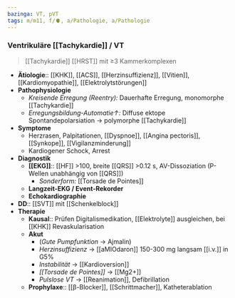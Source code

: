 ```yaml
---
bazinga: VT, pVT
tags: m/m11, f/🫀, a/Pathologie, a/Pathologie
---
```

### Ventrikuläre [[Tachykardie]] / VT
> [[Tachykardie]] [[HRST]] mit ≥3 Kammerkomplexen
- **Ätiologie**:: [[KHK]], [[ACS]], [[Herzinsuffizienz]], [[Vitien]], [[Kardiomyopathie]], [[Elektrolytstörungen]]
- **Pathophysiologie**
	- *Kreisende Erregung (Reentry):* Dauerhafte Erregung, monomorphe [[Tachykardie]]
	- *Erregungsbildung-Automatie↑:* Diffuse ektope Spontandepolarsiation → polymorphe [[Tachykardie]]
- **Symptome**
	- Herzrasen, Palpitationen, [[Dyspnoe]], [[Angina pectoris]], [[Synkope]], [[Vigilanzminderung]]
	- Kardiogener Schock, Arrest
- **Diagnostik**
	- **[[EKG]]**:: [[HF]] >100, breite [[QRS]] >0.12 s, AV-Dissoziation (P-Wellen unabhängig von [[QRS]])
		- *Sonderform:* [[Torsade de Pointes]]
	- **Langzeit-EKG / Event-Rekorder**
	- **Echokardiographie**
- **DD**:: [[SVT]] mit [[Schenkelblock]]
- **Therapie**
	- **Kausal**:: Prüfen Digitalismedikation, [[Elektrolyte]] ausgleichen, bei [[KHK]] Revaskularisation
	- **Akut**
		- (*Gute Pumpfunktion* → Ajmalin)
		- *Herzinsuffizienz* → [[aMIOdaron]] 150-300 mg langsam [[i.v.]] in G5%
		- *Instabilität* → [[Kardioversion]]
		- *[[Torsade de Pointes]]* → [[Mg2+]]
		- *Pulslose VT* → [[Reanimation]], Defibrillation
	- **Prophylaxe**:: [[β-Blocker]], [[Schrittmacher]], Katheterablation